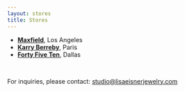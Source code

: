 ```yaml
---
layout: stores
title: Stores
---
```

- [**Maxfield**](http://www.maxfieldla.com/), Los Angeles
- [**Karry Berreby**](http://www.karryberreby.com/), Paris
- [**Forty Five Ten**](http://www.fortyfiveten.com/), Dallas

<br />

For inquiries, please contact: <a href="mailto:studio@lisaeisnerjewelry.com">studio@lisaeisnerjewelry.com</a>
